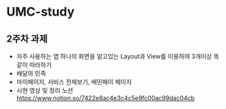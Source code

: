 # UMC-study

## 2주차 과제

- 자주 사용하는 앱 하나의 화면을 알고있는 Layout과 View를 이용하여 3개이상 똑같이 따라하기
- 배달의 민족
- 마이페이지, 서비스 전체보기, 배민페이 페이지
- 시현 영상 및 정리 노션 https://www.notion.so/7422e8ac4e3c4c5e9fc00ac99dac04cb

